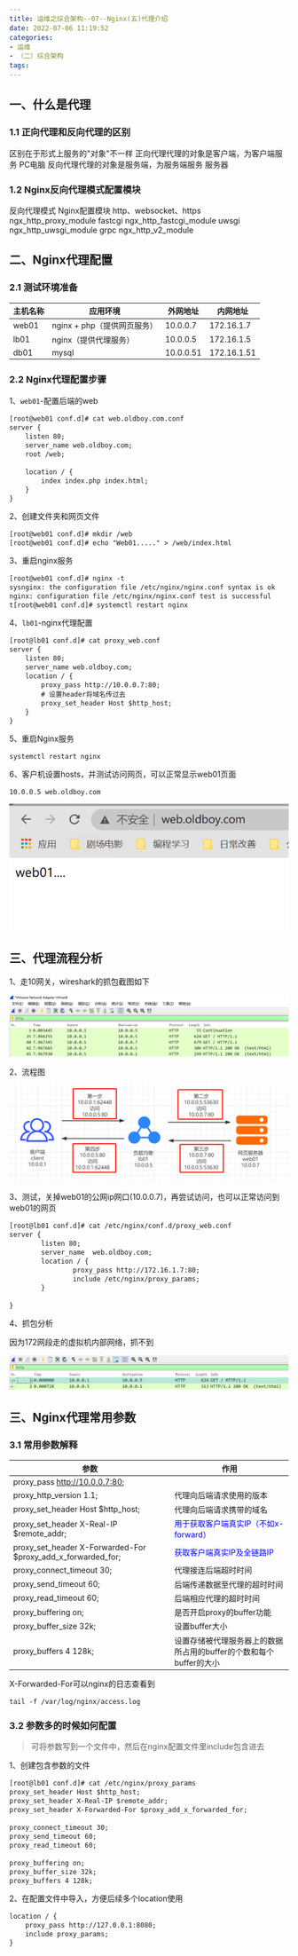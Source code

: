 ```yaml
---
title: 运维之综合架构--07--Nginx(五)代理介绍
date: 2022-07-06 11:19:52
categories:
- 运维
- （二）综合架构
tags:
---
```


## 一、什么是代理

### 1.1 正向代理和反向代理的区别

区别在于形式上服务的"对象"不一样
	正向代理代理的对象是客户端，为客户端服务   PC电脑
	反向代理代理的对象是服务端，为服务端服务	服务器

### 1.2 Nginx反向代理模式配置模块

反向代理模式				Nginx配置模块
http、websocket、https		ngx_http_proxy_module
fastcgi						ngx_http_fastcgi_module
uwsgi						ngx_http_uwsgi_module
grpc						ngx_http_v2_module

## 二、Nginx代理配置

### 2.1 测试环境准备

| 主机名称 | 应用环境                    | 外网地址  | 内网地址    |
| -------- | --------------------------- | --------- | ----------- |
| web01    | nginx + php（提供网页服务） | 10.0.0.7  | 172.16.1.7  |
| lb01     | nginx（提供代理服务）       | 10.0.0.5  | 172.16.1.5  |
| db01     | mysql                       | 10.0.0.51 | 172.16.1.51 |

### 2.2 Nginx代理配置步骤

1、`web01`-配置后端的web

```shell
[root@web01 conf.d]# cat web.oldboy.com.conf 
server {
	listen 80;
	server_name web.oldboy.com;
	root /web;

	location / {
		index index.php index.html;
	}
}
```

2、创建文件夹和网页文件

```shell
[root@web01 conf.d]# mkdir /web
[root@web01 conf.d]# echo "Web01....." > /web/index.html
```

3、重启nginx服务

```shell
[root@web01 conf.d]# nginx -t
sysnginx: the configuration file /etc/nginx/nginx.conf syntax is ok
nginx: configuration file /etc/nginx/nginx.conf test is successful
t[root@web01 conf.d]# systemctl restart nginx
```

4、`lb01`-nginx代理配置

```shell
[root@lb01 conf.d]# cat proxy_web.conf
server {
	listen 80;
	server_name web.oldboy.com;
	location / {
		proxy_pass http://10.0.0.7:80;
		# 设置header将域名传过去
		proxy_set_header Host $http_host; 
	}
}
```

5、重启Nginx服务

```shell
systemctl restart nginx
```

6、客户机设置hosts，并测试访问网页，可以正常显示web01页面

```shell
10.0.0.5 web.oldboy.com
```

![image-20210820101740471](09-Nginx(五)Nginx代理.assets/image-20210820101740471.png)

## 三、代理流程分析

1、走10网关，wireshark的抓包截图如下

![image-20210820102735419](09-Nginx(五)Nginx代理.assets/image-20210820102735419.png)

2、流程图

![image-20210820103041679](09-Nginx(五)Nginx代理.assets/image-20210820103041679.png)

3、测试，关掉web01的公网ip网口(10.0.0.7)，再尝试访问，也可以正常访问到web01的网页

```shell
[root@lb01 conf.d]# cat /etc/nginx/conf.d/proxy_web.conf
server {
        listen 80;
        server_name  web.oldboy.com;
        location / {
                proxy_pass http://172.16.1.7:80;
                include /etc/nginx/proxy_params;
        }

}
```

4、抓包分析

因为172网段走的虚拟机内部网络，抓不到

![image-20210820111454152](09-Nginx(五)Nginx代理.assets/image-20210820111454152.png)



## 三、Nginx代理常用参数

### 3.1 常用参数解释

| 参数                                                         | 作用                                                         |
| ------------------------------------------------------------ | ------------------------------------------------------------ |
| proxy_pass http://10.0.0.7:80;                               |                                                              |
| proxy_http_version 1.1;                                      | 代理向后端请求使用的版本                                     |
| proxy_set_header Host $http_host;                            | 代理向后端请求携带的域名                                     |
| proxy_set_header X-Real-IP $remote_addr;                     | <font color="blue">用于获取客户端真实IP（不如x-forward）</font> |
| proxy_set_header X-Forwarded-For $proxy_add_x_forwarded_for; | <font color="blue">获取客户端真实IP及全链路IP</font>         |
| proxy_connect_timeout 30;                                    | 代理接连后端超时时间                                         |
| proxy_send_timeout 60;                                       | 后端传递数据至代理的超时时间                                 |
| proxy_read_timeout 60;                                       | 后端相应代理的超时时间                                       |
| proxy_buffering on;                                          | 是否开启proxy的buffer功能                                    |
| proxy_buffer_size 32k;                                       | 设置buffer大小                                               |
| proxy_buffers 4 128k;                                        | 设置存储被代理服务器上的数据所占用的buffer的个数和每个buffer的大小 |

X-Forwarded-For可以nginx的日志查看到

```shell
tail -f /var/log/nginx/access.log
```

### 3.2 参数多的时候如何配置

>可将参数写到一个文件中，然后在nginx配置文件里include包含进去

1、创建包含参数的文件

```shell
[root@lb01 conf.d]# cat /etc/nginx/proxy_params
proxy_set_header Host $http_host;
proxy_set_header X-Real-IP $remote_addr;
proxy_set_header X-Forwarded-For $proxy_add_x_forwarded_for;

proxy_connect_timeout 30;
proxy_send_timeout 60;
proxy_read_timeout 60;

proxy_buffering on;
proxy_buffer_size 32k;
proxy_buffers 4 128k;
```

2、在配置文件中导入，方便后续多个location使用

```shell
location / {
    proxy_pass http://127.0.0.1:8080;
    include proxy_params;
}
```

